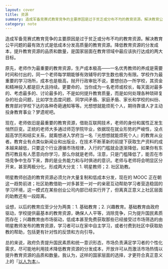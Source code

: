 ```yaml
---
layout: cover
title: 资源
summary: 造成军备竞赛式教育竞争的主要原因是过于贫乏或分布不均的教育资源。解决教育公平问题的最有效方式是低成本分发高质量的教育资源。降低教育资源的分发成本，提升教育资源的品质和数量，是国家层面在教育领域中最应该执行达成的两大目标。
category: note
---
```


造成军备竞赛式教育竞争的主要原因是过于贫乏或分布不均的教育资源。解决教育公平问题的最有效方式是低成本分发高质量的教育资源。降低教育资源的分发成本，提升教育资源的品质和数量，是国家层面在教育领域中最应该执行达成的两大目标。

原先，老师作为最重要的教育资源，生产成本极高——一名优秀教师的养成是需要时间和付出的，同一个老师每学期能够有效辅导的学生数也极为有限。学校作为最重要的学习场所，成本也是极高，抛开行政审批不说，要想创办一所学校，其资金和精神投入都是巨大且持续。更要命的，当你成为一名老师或校长，每天面对最多的、考虑最多的、讨论最多的，不是如何提升教育质量，而是如何处理各种琐碎复杂的社会问题，比如学生态度问题、同学间矛盾、家庭矛盾、家长和学校的纠纷、教育部对学校下达的各种奇葩通知等等。光想想就能烦死个人，期待靠谱人才主动投身教育事业？梦遗呢吧。

现在，老师依旧是最重要的教育资源，借助互联网技术，老师的身份和属性正发生悄然巨变。正统的老师大多通过师范学院毕业，依据现在就业形势的严峻性，没点超高学历和结实关系，就甭想进入学府当一名『光想想就能烦死个人』的教育从业者。教育业有点类似新闻业和出版业，在技术不断革新的前提下获取生产资料的成本越来越低，只要这个行业遵循市场规律，入行的门槛就会逐渐降低，如果你有东西可教且有人愿意向你学习，那么你就是老师。注意，只是门槛降低了，能否在市场竞争中生存下来，靠的是业务能力和与时俱进的意识。老师与老师将会明显区分开来，甚至两极分化，形成两大分支：1. 明星教师；2. 社区助教。

明星教师创造的教育资源必须允许大量复制和低成本分发，现在的 MOOC 正在朝这一趋势前进；社区助教借助一对多甚至一对一的亲密互动帮助学习者营造稳固的学习环境，这一模式在某些创业公司内部已经实行开了，但离真正意义上社区层面的助教还有一段距离。

设想，以后的教育应至少分为两类：1. 基础教育；2. 兴趣教育。基础教育由政府驱动，学校提供最基本的教育资源，确保人人平等，消除竞争，只为提升国民素质而存在；兴趣教育由市场驱动，低成本甚至免费获取那些已经接受过市场筛选的由明星教师发布的教育资源，学习者可以在家中自主学习，或者付费到社区中获取助教的帮助，包括更有针对性的反馈和方向引导。

总的来说，政府负责提升国民素质和统一意识形态，市场负责满足学习者的个性化需求，尽可能地利用技术降低教育资源的分发成本，开放许可从而激活市场热情以提升教育资源的品质和数量。我认为，这样的国家层面的选择，才更符合真正意义上的『[以人为本](/note/cards.html)』。
